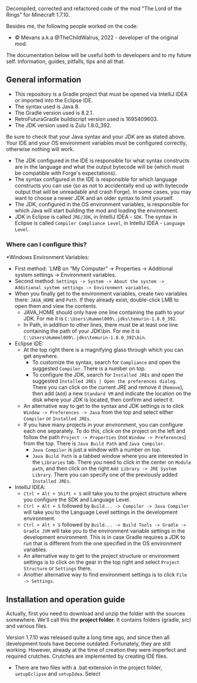 Decompiled, corrected and refactored code of the mod "The Lord of the Rings" for Minecraft 1.7.10.

Besides me, the following people worked on the code:

* © Mevans a.k.a @TheChildWalrus, 2022 - developer of the original mod.

The documentation below will be useful both to developers and to my future self. Information, guides, pitfalls, tips and all that.

## General information

* This repository is a Gradle project that must be opened via IntelliJ IDEA or imported into the Eclipse IDE.
* The syntax used is Java 8.
* The Gradle version used is 8.2.1.
* RetroFuturaGradle buildscript version used is 1695409603.
* The JDK version used is Zulu 1.8.0_392.

Be sure to check that your Java syntax and your JDK are as stated above. Your IDE and your OS environment variables must be configured correctly, otherwise nothing will work.

* The JDK configured in the IDE is responsible for what syntax constructs are in the language and what the output bytecode will be (which must be compatible with Forge's expectations).
* The syntax configured in the IDE is responsible for which language constructs you can use (so as not to accidentally end up with bytecode output that will be unreadable and crash Forge). In some cases, you may want to choose a newer JDK and an older syntax to limit yourself.
* The JDK, configured in the OS environment variables, is responsible for which Java will start building the mod and loading the environment.
* JDK in Eclipse is called `JRE/JDK`, in IntelliJ IDEA - `SDK`. The syntax in Eclipse is called `Compiler Compliance Level`, in IntelliJ IDEA - `Language Level`.

### Where can I configure this?

*Windows Environment Variables:
* First method: `LMB on “My Computer” -> Properties -> Additional system settings -> Environment variables.
* Second method: `Settings -> System -> About the system -> Additional system settings -> Environment variables`.
* When you finally get to the environment variables, create two variables there: `JAVA_HOME` and `Path`. If they already exist, double-click LMB to open them and view the contents.
  * JAVA_HOME should only have one line containing the path to your JDK. For me it is `C:\Users\Hummel009\.jdks\temurin-1.8.0_392`.
  * In Path, in addition to other lines, there must be at least one line containing the path of your JDK\bin. For me it is `C:\Users\Hummel009\.jdks\temurin-1.8.0_392\bin`.
* Eclipse IDE:
  * At the top right there is a magnifying glass through which you can get anywhere.
    * To customize the syntax, search for `Compliance` and open the suggested `Compiler`. There is a number on top.
    * To configure the JDK, search for `Installed JREs` and open the suggested `Installed JREs | Open the preferences dialog`. There you can click on the current JRE and remove it (`Remove`), then add (`Add`) a new `Standard VM` and indicate the location on the disk where your JDK is located, then confirm and select it.
  * An alternative way to get to the syntax and JDK settings is to click `Window -> Preferences -> Java` from the top and select either `Compiler` or `Installed JREs`.
  * If you have many projects in your environment, you can configure each one separately. To do this, click on the project on the left and follow the path `Project -> Properties` (not `Window -> Preferences`) from the top. There is `Java Build Path` and `Java Compiler`.
    * `Java Compiler` is just a window with a number on top.
    * `Java Build Path` is a tabbed window where you are interested in the `Libraries` tab. There you need to click in the center on `Module path`, and then click on the right `Add Library -> JRE System Library`. There you can specify one of the previously added `Installed JREs`.
* IntelliJ IDEA:
  * `Ctrl + Alt + Shift + S` will take you to the project structure where you configure the SDK and Language Level.
  * `Ctrl + Alt + S` followed by `Build... -> Compiler -> Java Compiler` will take you to the Language Level settings in the development environment.
  * `Ctrl + Alt + S` followed by `Build... -> Build Tools -> Gradle -> Gradle JVM` will take you to the environment variable settings in the development environment. This is in case Gradle requires a JDK to run that is different from the one specified in the OS environment variables.
  * An alternative way to get to the project structure or environment settings is to click on the gear in the top right and select `Project Structure` or `Settings` there.
  * Another alternative way to find environment settings is to click `File -> Settings`.

## Installation and operation guide

Actually, first you need to download and unzip the folder with the sources somewhere. We'll call this the **project folder**. It contains folders (gradle, src) and various files.

Version 1.7.10 was released quite a long time ago, and since then all development tools have become outdated. Fortunately, they are still working. However, already at the time of creation they were imperfect and required crutches. Crutches are implemented by creating IDE files.

* There are two files with a .bat extension in the project folder, `setupEclipse` and `setupIdea`. Select
